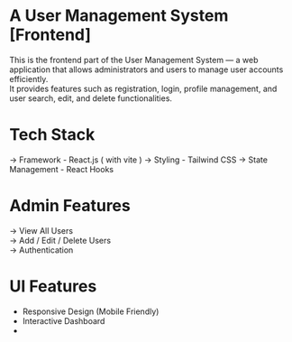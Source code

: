 # A User Management System [Frontend]
This is the frontend part of the User Management System — a web application that allows administrators and users to manage user accounts efficiently.  
It provides features such as registration, login, profile management, and user search, edit, and delete functionalities.

# Tech Stack 
 -> Framework - React.js ( with vite )
 -> Styling - Tailwind CSS
 -> State Management - React Hooks

# Admin Features
->  View All Users  
->  Add / Edit / Delete Users  
-> Authentication
  
# UI Features
- Responsive Design (Mobile Friendly)
- Interactive Dashboard
- 